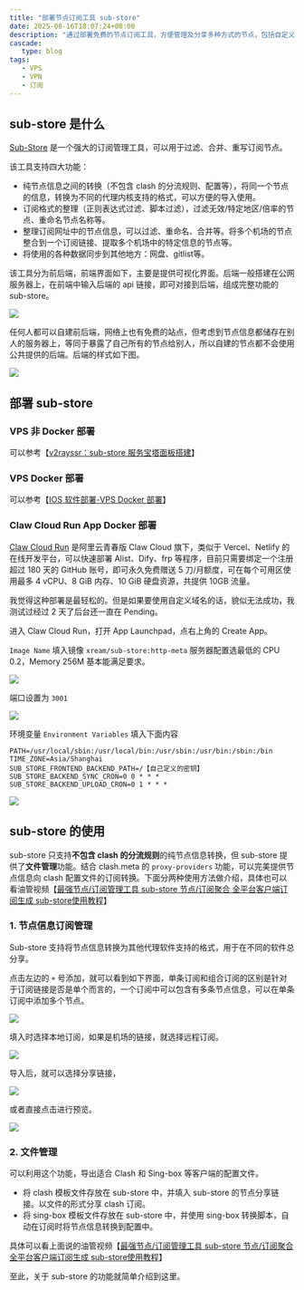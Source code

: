 ```yaml
---
title: "部署节点订阅工具 sub-store"
date: 2025-08-16T18:07:24+08:00
description: "通过部署免费的节点订阅工具，方便管理及分享多种方式的节点，包括自定义节点和机场节点。"
cascade:
   type: blog
tags: 
   - VPS
   - VPN
   - 订阅
---
```



## sub-store 是什么

[Sub-Store](https://github.com/sub-store-org/Sub-Store) 是一个强大的订阅管理工具，可以用于过滤、合并、重写订阅节点。

该工具支持四大功能：

- 纯节点信息之间的转换（不包含 clash 的分流规则、配置等），将同一个节点的信息，转换为不同的代理内核支持的格式，可以方便的导入使用。
- 订阅格式的整理（正则表达式过滤、脚本过滤），过滤无效/特定地区/倍率的节点、重命名节点名称等。
- 整理订阅网址中的节点信息，可以过滤、重命名、合并等。将多个机场的节点整合到一个订阅链接、提取多个机场中的特定信息的节点等。
- 将使用的各种数据同步到其他地方：网盘、gitlist等。

该工具分为前后端，前端界面如下，主要是提供可视化界面。后端一般搭建在公网服务器上，在前端中输入后端的 api 链接，即可对接到后端，组成完整功能的 sub-store。

![](/images/2025/sub-store-01.png)

任何人都可以自建前后端，网络上也有免费的站点，但考虑到节点信息都储存在别人的服务器上，等同于暴露了自己所有的节点给别人，所以自建的节点都不会使用公共提供的后端。后端的样式如下图。

![](/images/2025/sub-store-02.png)

## 部署 sub-store

### VPS 非 Docker 部署

可以参考【[v2rayssr：sub-store 服务宝塔面板搭建](https://v2rayssr.com/sub-store.html)】

### VPS Docker 部署

可以参考【[IOS 软件部署-VPS Docker 部署](https://wiki.repcz.link/substore/install/#ios)】

### Claw Cloud Run App Docker 部署

[Claw Cloud Run](https://link.vanke.uk/clawcloudrun) 是阿里云青春版 Claw Cloud 旗下，类似于 Vercel、Netlify 的在线开发平台，可以快速部署 Alist、Dify、frp 等程序，目前只需要绑定一个注册超过 180 天的 GitHub 账号，即可永久免费赠送 5 刀/月额度，可在每个可用区使用最多 4 vCPU、8 GiB 内存、10 GiB 硬盘资源，共提供 10GB 流量。

我觉得这种部署是最轻松的。但是如果要使用自定义域名的话，貌似无法成功，我测试过经过 2 天了后台还一直在 Pending。

进入 Claw Cloud Run，打开 App Launchpad，点右上角的 Create App。

`Image Name` 填入镜像 `xream/sub-store:http-meta`
服务器配置选最低的 CPU 0.2，Memory 256M 基本能满足要求。

![](/images/2025/sub-store-clawcloudrun-01.png)

端口设置为 `3001`

![](/images/2025/sub-store-clawcloudrun-02.png)

环境变量 `Environment Variables` 填入下面内容
```
PATH=/usr/local/sbin:/usr/local/bin:/usr/sbin:/usr/bin:/sbin:/bin
TIME_ZONE=Asia/Shanghai
SUB_STORE_FRONTEND_BACKEND_PATH=/【自己定义的密钥】
SUB_STORE_BACKEND_SYNC_CRON=0 0 * * *
SUB_STORE_BACKEND_UPLOAD_CRON=0 1 * * *
```

![](/images/2025/sub-store-clawcloudrun-03.png)

## sub-store 的使用

sub-store 只支持**不包含 clash 的分流规则**的纯节点信息转换，但 sub-store 提供了**文件管理**功能。结合 clash.meta 的 `proxy-providers` 功能，可以完美提供节点信息向 clash 配置文件的订阅转换。下面分两种使用方法做介绍，具体也可以看油管视频【[最强节点/订阅管理工具 sub-store 节点/订阅聚合 全平台客户端订阅生成 sub-store使用教程](https://youtu.be/JEWeApalKow?si=NuZXmwQ-5o3qrePT)】

### 1. 节点信息订阅管理

Sub-store 支持将节点信息转换为其他代理软件支持的格式，用于在不同的软件总分享。

点击左边的 `+` 号添加，就可以看到如下界面，单条订阅和组合订阅的区别是针对于订阅链接是否是单个而言的，一个订阅中可以包含有多条节点信息，可以在单条订阅中添加多个节点。

![](/images/2025/sub-store-03.png)

填入时选择本地订阅，如果是机场的链接，就选择远程订阅。

![](/images/2025/sub-store-04.png)

导入后，就可以选择分享链接，

![](/images/2025/sub-store-05.png)

或者直接点击进行预览。

![](/images/2025/sub-store-06.png)

### 2. 文件管理

可以利用这个功能，导出适合 Clash 和 Sing-box 等客户端的配置文件。

- 将 clash 模板文件存放在 sub-store 中，并填入 sub-store 的节点分享链接。以文件的形式分享 clash 订阅。
- 将 sing-box 模板文件存放在 sub-store 中，并使用 sing-box 转换脚本，自动在订阅时将节点信息转换到配置中。

具体可以看上面说的油管视频【[最强节点/订阅管理工具 sub-store 节点/订阅聚合 全平台客户端订阅生成 sub-store使用教程](https://youtu.be/JEWeApalKow?si=NuZXmwQ-5o3qrePT)】

至此，关于 sub-store 的功能就简单介绍到这里。